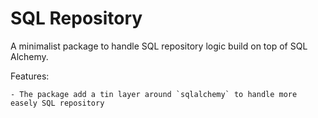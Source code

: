 # SQL Repository

A minimalist package to handle SQL repository logic build on top of SQL Alchemy.

Features:

    - The package add a tin layer around `sqlalchemy` to handle more easely SQL repository